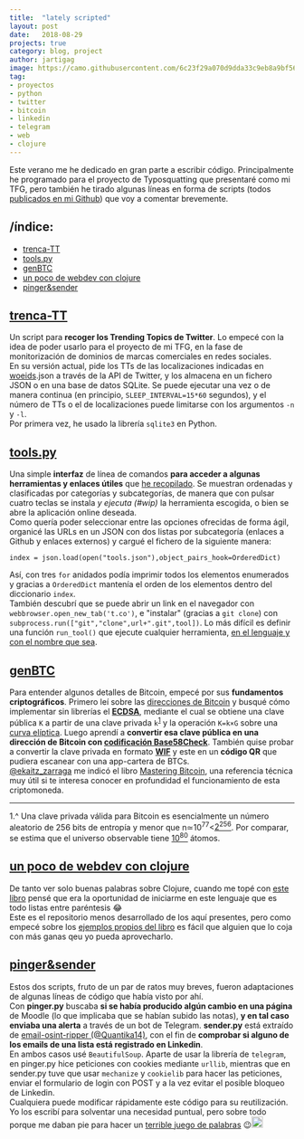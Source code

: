 ```yaml
---
title:  "lately scripted"  
layout: post  
date:   2018-08-29  
projects: true  
category: blog, project  
author: jartigag  
image: https://camo.githubusercontent.com/6c23f29a070d9dda33c9eb8a9bf56e751fca6edb/68747470733a2f2f61736369696e656d612e6f72672f612f3230303739352e706e67
tag:
- proyectos
- python
- twitter
- bitcoin
- linkedin
- telegram
- web
- clojure
---
```


Este verano me he dedicado en gran parte a escribir código. Principalmente he programado para el proyecto de Typosquatting que presentaré como mi TFG, pero también he tirado algunas líneas en forma de scripts (todos [publicados en mi Github](https://github.com/jartigag?tab=repositories)) que voy a comentar brevemente.

## /índice:

- [trenca-TT](#trenca-tt)
- [tools.py](#toolspy)
- [genBTC](#genbtc)
- [un poco de webdev con clojure](#un-poco-de-webdev-con-clojure)
- [pinger&sender](#pingersender)

## [trenca-TT](https://github.com/jartigag/trenca-trending-topic)

Un script para **recoger los Trending Topics de Twitter**. Lo empecé con la idea de poder usarlo para el proyecto de mi TFG, en la fase de monitorización de dominios de marcas comerciales en redes sociales.  
En su versión actual, pide los TTs de las localizaciones indicadas en [woeids](https://es.wikipedia.org/wiki/WOEID).json a través de la API de Twitter, y los almacena en un fichero JSON o en una base de datos SQLite. Se puede ejecutar una vez o de manera continua (en principio, `SLEEP_INTERVAL=15*60` segundos), y el número de TTs o el de localizaciones puede limitarse con los argumentos `-n` y `-l`.  
Por primera vez, he usado la librería `sqlite3` en Python.

## [tools.py](https://github.com/jartigag/tools)

Una simple **interfaz** de línea de comandos **para acceder a algunas herramientas y enlaces útiles** que [he recopilado](https://raw.githubusercontent.com/jartigag/tools/master/tools.json). Se muestran ordenadas y clasificadas por categorías y subcategorías, de manera que con pulsar cuatro teclas se instala *y ejecuta (#wip)* la herramienta escogida, o bien se abre la aplicación online deseada.  
Como quería poder seleccionar entre las opciones ofrecidas de forma ágil, organicé las URLs en un JSON con dos listas por subcategoría (enlaces a Github y enlaces externos) y cargué el fichero de la siguiente manera:
```
index = json.load(open("tools.json"),object_pairs_hook=OrderedDict)
```
Así, con tres `for` anidados podía imprimir todos los elementos enumerados y gracias a `OrderedDict` mantenía el orden de los elementos dentro del diccionario `index`.  
También descubrí que se puede abrir un link en el navegador con `webbrowser.open_new_tab('t.co')`, e "instalar" (gracias a `git clone`) con `subprocess.run(["git","clone",url+".git",tool])`. Lo más difícil es definir una función `run_tool()` que ejecute cualquier herramienta, [en el lenguaje y con el nombre que sea](https://raw.githubusercontent.com/jartigag/tools/master/dev-notes.txt).

## [genBTC](https://github.com/jartigag/genbtc)

Para entender algunos detalles de Bitcoin, empecé por sus **fundamentos criptográficos**. Primero leí sobre las [direcciones de Bitcoin](https://en.bitcoin.it/wiki/Technical_background_of_version_1_Bitcoin_addresses) y busqué cómo implementar sin librerías el **[ECDSA](https://en.bitcoin.it/wiki/Elliptic_Curve_Digital_Signature_Algorithm)**, mediante el cual se obtiene una clave pública `K` a partir de una clave privada `k`<sup>[1](#privKey)</sup> y la operación `K=k×G` sobre una [curva elíptica](https://github.com/bitcoinbook/bitcoinbook/blob/develop/ch04.asciidoc#elliptic-curve-cryptography-explained). Luego aprendí a **convertir esa clave pública en una dirección de Bitcoin con [codificación Base58Check](https://en.bitcoin.it/wiki/Base58Check_encoding)**. También quise probar a convertir la clave privada en formato **[WIF](https://en.bitcoin.it/wiki/Wallet_import_format)** y este en un **código QR** que pudiera escanear con una app-cartera de BTCs.  
[@ekaitz_zarraga](https://mastodon.social/@ekaitz_zarraga/100471196202731506) me indicó el libro [Mastering Bitcoin](https://github.com/bitcoinbook/bitcoinbook/blob/develop/ch04.asciidoc), una referencia técnica muy útil si te interesa conocer en profundidad el funcionamiento de esta criptomoneda.

---

<a name="privKey">1</a>.^ Una clave privada válida para Bitcoin es esencialmente un número aleatorio de 256 bits de entropía y menor que n≃10<sup>77</sup><[2<sup>256</sup>](https://en.wikipedia.org/wiki/Power_of_two). Por comparar, se estima que el universo observable tiene [10<sup>80</sup>](https://en.wikipedia.org/wiki/Observable_universe#Matter_content_%E2%80%93_number_of_atoms) átomos.

## [un poco de webdev con clojure](https://github.com/jartigag/wdcloj2)

De tanto ver solo buenas palabras sobre Clojure, cuando me topé con [este libro](https://pragprog.com/book/dswdcloj2/web-development-with-clojure-second-edition) pensé que era la oportunidad de iniciarme en este lenguaje que es todo listas entre paréntesis 😂  
Este es el repositorio menos desarrollado de los aquí presentes, pero como empecé sobre los [ejemplos propios del libro](https://pragprog.com/titles/dswdcloj2/source_code) es fácil que alguien que lo coja con más ganas qeu yo pueda aprovecharlo.

## [pinger&sender](https://github.com/jartigag/pinger-and-sender)

Estos dos scripts, fruto de un par de ratos muy breves, fueron adaptaciones de algunas líneas de código que había visto por ahí.   
Con **pinger.py** buscaba **si se había producido algún cambio en una página** de Moodle (lo que implicaba que se habían subido las notas), **y en tal caso enviaba una alerta** a través de un bot de Telegram. **sender.py** está extraído de [email-osint-ripper (@Quantika14)](https://github.com/Quantika14/email-osint-ripper), con el fin de **comprobar si alguno de los emails de una lista está registrado en Linkedin**.  
En ambos casos usé `BeautifulSoup`. Aparte de usar la librería de `telegram`, en pinger.py hice peticiones con cookies mediante `urllib`, mientras que en sender.py tuve que usar `mechanize` y `cookielib` para hacer las peticiones, enviar el formulario de login con POST y a la vez evitar el posible bloqueo de Linkedin.  
Cualquiera puede modificar rápidamente este código para su reutilización. Yo los escribí para solventar una necesidad puntual, pero sobre todo porque me daban pie para hacer un [terrible juego de palabras](https://github.com/jartigag/pinger-and-sender/blob/master/README.md) 😉<img src="https://emojipedia-us.s3.amazonaws.com/thumbs/120/whatsapp/116/face-palm_1f926.png" height="20px">

